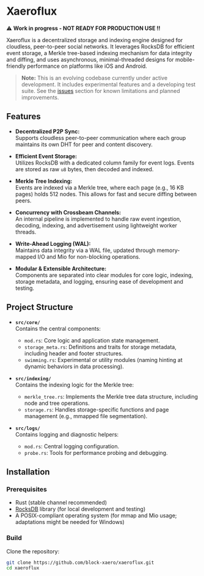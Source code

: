 # Xaeroflux

⚠️ **Work in progress - NOT READY FOR PRODUCTION USE !!**

Xaeroflux is a decentralized storage and indexing engine designed for cloudless, peer-to-peer social networks. It leverages RocksDB for efficient event storage, a Merkle tree-based indexing mechanism for data integrity and diffing, and uses asynchronous, minimal-threaded designs for mobile-friendly performance on platforms like iOS and Android.

> **Note:** This is an evolving codebase currently under active development. It includes experimental features and a developing test suite. See the [issues](https://github.com/block-xaero/xaeroflux/issues) section for known limitations and planned improvements.

## Features

- **Decentralized P2P Sync:**  
  Supports cloudless peer-to-peer communication where each group maintains its own DHT for peer and content discovery.

- **Efficient Event Storage:**  
  Utilizes RocksDB with a dedicated column family for event logs. Events are stored as raw `u8` bytes, then decoded and indexed.

- **Merkle Tree Indexing:**  
  Events are indexed via a Merkle tree, where each page (e.g., 16 KB pages) holds 512 nodes. This allows for fast and secure diffing between peers.

- **Concurrency with Crossbeam Channels:**  
  An internal pipeline is implemented to handle raw event ingestion, decoding, indexing, and advertisement using lightweight worker threads.

- **Write-Ahead Logging (WAL):**  
  Maintains data integrity via a WAL file, updated through memory-mapped I/O and Mio for non-blocking operations.

- **Modular & Extensible Architecture:**  
  Components are separated into clear modules for core logic, indexing, storage metadata, and logging, ensuring ease of development and testing.

## Project Structure

- **`src/core/`**  
  Contains the central components:
  - `mod.rs`: Core logic and application state management.
  - `storage_meta.rs`: Definitions and traits for storage metadata, including header and footer structures.
  - `swimming.rs`: Experimental or utility modules (naming hinting at dynamic behaviors in data processing).

- **`src/indexing/`**  
  Contains the indexing logic for the Merkle tree:
  - `merkle_tree.rs`: Implements the Merkle tree data structure, including node and tree operations.
  - `storage.rs`: Handles storage-specific functions and page management (e.g., mmapped file segmentation).

- **`src/logs/`**  
  Contains logging and diagnostic helpers:
  - `mod.rs`: Central logging configuration.
  - `probe.rs`: Tools for performance probing and debugging.

## Installation

### Prerequisites

- Rust (stable channel recommended)
- [RocksDB](https://github.com/facebook/rocksdb) library (for local development and testing)
- A POSIX-compliant operating system (for mmap and Mio usage; adaptations might be needed for Windows)

### Build

Clone the repository:

```bash
git clone https://github.com/block-xaero/xaeroflux.git
cd xaeroflux
